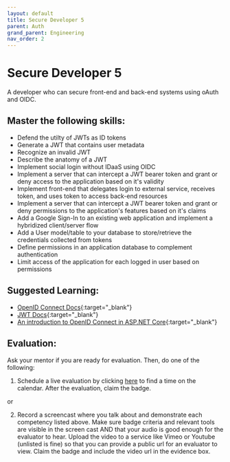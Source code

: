 ```yaml
---
layout: default
title: Secure Developer 5
parent: Auth
grand_parent: Engineering
nav_order: 2
---
```

# Secure Developer 5

A developer who can secure front-end and back-end systems using oAuth and OIDC.

## Master the following skills:

- Defend the utilty of JWTs as ID tokens
- Generate a JWT that contains user metadata
- Recognize an invalid JWT
- Describe the anatomy of a JWT
- Implement social login without IDaaS using OIDC
- Implement a server that can intercept a JWT bearer token and grant or deny access to the application based on it's validity
- Implement front-end that delegates login to external service, receives token, and uses token to access back-end resources
- Implement a server that can intercept a JWT bearer token and grant or deny permissions to the application's features based on it's claims
- Add a Google Sign-In to an existing web application and implement a hybridized client/server flow
- Add a User model/table to your database to store/retrieve the credentials collected from tokens
- Define permissions in an application database to complement authentication
- Limit access of the application for each logged in user based on permissions

## Suggested Learning:

- [OpenID Connect Docs](https://openid.net/connect/){:target="\_blank"}
- [JWT Docs](https://jwt.io/){:target="\_blank"}
- [An introduction to OpenID Connect in ASP.NET Core](https://andrewlock.net/an-introduction-to-openid-connect-in-asp-net-core/){:target="\_blank"}

## Evaluation:

Ask your mentor if you are ready for evaluation. Then, do one of the following:

1. Schedule a live evaluation by clicking [here](https://api.logro.io/widget/appointment/codex-evals/full-stack) to find a time on the calendar. After the evaluation, claim the badge.

or

2. Record a screencast where you talk about and demonstrate each competency listed above. Make sure badge criteria and relevant tools are visible in the screen cast AND that your audio is good enough for the evaluator to hear. Upload the video to a service like Vimeo or Youtube (unlisted is fine) so that you can provide a public url for an evaluator to view. Claim the badge and include the video url in the evidence box.
